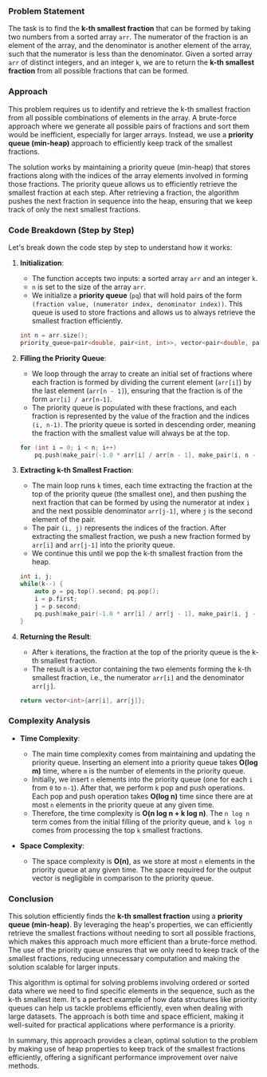 ### Problem Statement

The task is to find the **k-th smallest fraction** that can be formed by taking two numbers from a sorted array `arr`. The numerator of the fraction is an element of the array, and the denominator is another element of the array, such that the numerator is less than the denominator. Given a sorted array `arr` of distinct integers, and an integer `k`, we are to return the **k-th smallest fraction** from all possible fractions that can be formed.

### Approach

This problem requires us to identify and retrieve the k-th smallest fraction from all possible combinations of elements in the array. A brute-force approach where we generate all possible pairs of fractions and sort them would be inefficient, especially for larger arrays. Instead, we use a **priority queue (min-heap)** approach to efficiently keep track of the smallest fractions.

The solution works by maintaining a priority queue (min-heap) that stores fractions along with the indices of the array elements involved in forming those fractions. The priority queue allows us to efficiently retrieve the smallest fraction at each step. After retrieving a fraction, the algorithm pushes the next fraction in sequence into the heap, ensuring that we keep track of only the next smallest fractions.

### Code Breakdown (Step by Step)

Let's break down the code step by step to understand how it works:

1. **Initialization**:
   - The function accepts two inputs: a sorted array `arr` and an integer `k`.
   - `n` is set to the size of the array `arr`.
   - We initialize a **priority queue** (`pq`) that will hold pairs of the form `(fraction value, (numerator index, denominator index))`. This queue is used to store fractions and allows us to always retrieve the smallest fraction efficiently.

   ```cpp
   int n = arr.size();
   priority_queue<pair<double, pair<int, int>>, vector<pair<double, pair<int, int>>>> pq;
   ```

2. **Filling the Priority Queue**:
   - We loop through the array to create an initial set of fractions where each fraction is formed by dividing the current element (`arr[i]`) by the last element (`arr[n - 1]`), ensuring that the fraction is of the form `arr[i] / arr[n-1]`.
   - The priority queue is populated with these fractions, and each fraction is represented by the value of the fraction and the indices `(i, n-1)`. The priority queue is sorted in descending order, meaning the fraction with the smallest value will always be at the top.
   
   ```cpp
   for (int i = 0; i < n; i++)
       pq.push(make_pair(-1.0 * arr[i] / arr[n - 1], make_pair(i, n - 1)));
   ```

3. **Extracting k-th Smallest Fraction**:
   - The main loop runs `k` times, each time extracting the fraction at the top of the priority queue (the smallest one), and then pushing the next fraction that can be formed by using the numerator at index `i` and the next possible denominator `arr[j-1]`, where `j` is the second element of the pair.
   - The pair `(i, j)` represents the indices of the fraction. After extracting the smallest fraction, we push a new fraction formed by `arr[i]` and `arr[j-1]` into the priority queue.
   - We continue this until we pop the k-th smallest fraction from the heap.

   ```cpp
   int i, j;        
   while(k--) {
       auto p = pq.top().second; pq.pop();
       i = p.first;
       j = p.second;
       pq.push(make_pair(-1.0 * arr[i] / arr[j - 1], make_pair(i, j - 1)));
   }
   ```

4. **Returning the Result**:
   - After `k` iterations, the fraction at the top of the priority queue is the k-th smallest fraction.
   - The result is a vector containing the two elements forming the k-th smallest fraction, i.e., the numerator `arr[i]` and the denominator `arr[j]`.

   ```cpp
   return vector<int>{arr[i], arr[j]};
   ```

### Complexity Analysis

- **Time Complexity**:
  - The main time complexity comes from maintaining and updating the priority queue. Inserting an element into a priority queue takes **O(log m)** time, where `m` is the number of elements in the priority queue.
  - Initially, we insert `n` elements into the priority queue (one for each `i` from `0` to `n-1`). After that, we perform `k` pop and push operations. Each pop and push operation takes **O(log n)** time since there are at most `n` elements in the priority queue at any given time.
  - Therefore, the time complexity is **O(n log n + k log n)**. The `n log n` term comes from the initial filling of the priority queue, and `k log n` comes from processing the top `k` smallest fractions.

- **Space Complexity**:
  - The space complexity is **O(n)**, as we store at most `n` elements in the priority queue at any given time. The space required for the output vector is negligible in comparison to the priority queue.

### Conclusion

This solution efficiently finds the **k-th smallest fraction** using a **priority queue (min-heap)**. By leveraging the heap's properties, we can efficiently retrieve the smallest fractions without needing to sort all possible fractions, which makes this approach much more efficient than a brute-force method. The use of the priority queue ensures that we only need to keep track of the smallest fractions, reducing unnecessary computation and making the solution scalable for larger inputs.

This algorithm is optimal for solving problems involving ordered or sorted data where we need to find specific elements in the sequence, such as the k-th smallest item. It's a perfect example of how data structures like priority queues can help us tackle problems efficiently, even when dealing with large datasets. The approach is both time and space efficient, making it well-suited for practical applications where performance is a priority.

In summary, this approach provides a clean, optimal solution to the problem by making use of heap properties to keep track of the smallest fractions efficiently, offering a significant performance improvement over naive methods.